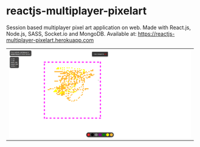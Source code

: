 # reactjs-multiplayer-pixelart

<p>Session based multiplayer pixel art application on web. Made with React.js, Node.js, SASS, Socket.io and MongoDB. Available at: <a href="https://reactjs-multiplayer-pixelart.herokuapp.com/">https://reactjs-multiplayer-pixelart.herokuapp.com</a></p>

<table>
  <tr>
    <td><img src="https://github.com/Muharrem-Yildirim/reactjs-multiplayer-pixelart/blob/main/screenshots/screenshot_1.png?raw=true"  width = "100%"></td>
   </tr> 
  
</table>
